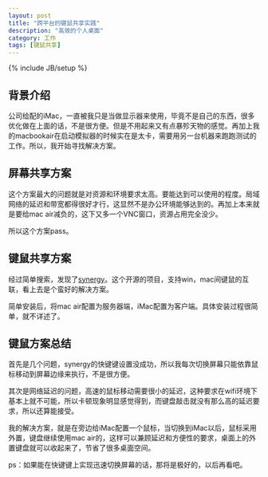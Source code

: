 ```yaml
---
layout: post
title: "跨平台的键鼠共享实践"
description: "高效的个人桌面"
category: 工作
tags: [键鼠共享]
---
```

{% include JB/setup %}


## 背景介绍 ##
公司给配的iMac，一直被我只是当做显示器来使用，毕竟不是自己的东西，很多优化做在上面的话，不是很方便。但是不用起来又有点暴殄天物的感觉。再加上我的macbookair在启动模拟器的时候实在是太卡，需要用另一台机器来跑跑测试的工作。所以，我开始寻找解决方案。

## 屏幕共享方案 ##
这个方案最大的问题就是对资源和环境要求太高。要能达到可以使用的程度。局域网络的延迟和带宽都得很好才行，这显然不是办公环境能够达到的。再加上本来就是要给mac air减负的，这下又多一个VNC窗口，资源占用完全没少。

所以这个方案pass。

## 键鼠共享方案 ##
经过简单搜索，发现了[synergy](http://synergy-foss.org/)。这个开源的项目，支持win，mac间键鼠的互联，看上去是个蛮好的解决方案。

简单安装后，将mac air配置为服务器端，iMac配置为客户端。具体安装过程很简单，就不详述了。

## 键鼠方案总结 ##
首先是几个问题，synergy的快键键设置没成功，所以我每次切换屏幕只能依靠鼠标移动到屏幕边缘来执行，不是很方便。

其次是网络延迟的问题，高速的鼠标移动需要很小的延迟，这种要求在wifi环境下基本上就不可能，所以卡顿现象明显感觉得到，而键盘敲击就没有那么高的延迟要求，所以还算能接受。

我的解决方案，就是在旁边给iMac配置一个鼠标，当切换到iMac以后，鼠标采用外置，键盘继续使用mac air的，这样可以兼顾延迟和方便性的要求，桌面上的外置键盘就可以收起来了，节省了很多桌面空间。


ps：如果能在快键键上实现迅速切换屏幕的话，那将是极好的，以后再看吧。